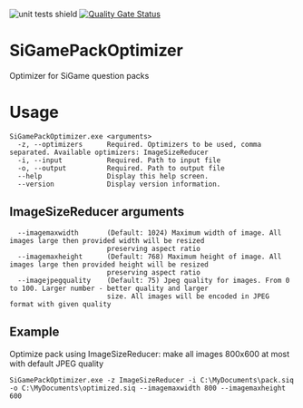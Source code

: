 ![unit tests shield](https://img.shields.io/github/workflow/status/GTmAster/SiGamePackOptimizer/Unit%20tests/master)
[![Quality Gate Status](https://sonarcloud.io/api/project_badges/measure?project=SiGamePackOptimizer&metric=alert_status)](https://sonarcloud.io/dashboard?id=SiGamePackOptimizer)
# SiGamePackOptimizer
Optimizer for SiGame question packs

# Usage
```
SiGamePackOptimizer.exe <arguments>
  -z, --optimizers      Required. Optimizers to be used, comma separated. Available optimizers: ImageSizeReducer
  -i, --input           Required. Path to input file
  -o, --output          Required. Path to output file
  --help                Display this help screen.
  --version             Display version information.
```  
  
## ImageSizeReducer arguments
```
  --imagemaxwidth       (Default: 1024) Maximum width of image. All images large then provided width will be resized
                        preserving aspect ratio                     
  --imagemaxheight      (Default: 768) Maximum height of image. All images large then provided height will be resized
                        preserving aspect ratio                       
  --imagejpegquality    (Default: 75) Jpeg quality for images. From 0 to 100. Larger number - better quality and larger
                        size. All images will be encoded in JPEG format with given quality
```                        
## Example
Optimize pack using ImageSizeReducer: make all images 800x600 at most with default JPEG quality

`SiGamePackOptimizer.exe -z ImageSizeReducer -i C:\MyDocuments\pack.siq -o C:\MyDocuments\optimized.siq --imagemaxwidth 800 --imagemaxheight 600`
